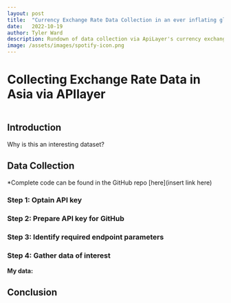 ```yaml
---
layout: post
title:  "Currency Exchange Rate Data Collection in an ever inflating global economy"
date:   2022-10-19
author: Tyler Ward
description: Rundown of data collection via ApiLayer's currency exchange rate API
image: /assets/images/spotify-icon.png
---
```


# Collecting Exchange Rate Data in Asia via APIlayer

```python

```

## Introduction

Why is this an interesting dataset?


## Data Collection


*Complete code can be found in the GitHub repo [here](insert link here)


### Step 1: Optain API key

### Step 2: Prepare API key for GitHub

### Step 3: Identify required endpoint parameters

### Step 4: Gather data of interest


**My data:**

## Conclusion


